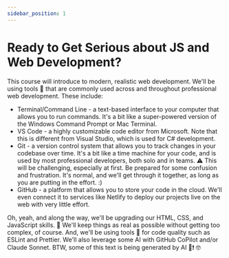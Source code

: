 ```yaml
---
sidebar_position: 1
---
```


# Ready to Get Serious about JS and Web Development?

This course will introduce to modern, realistic web development. We'll be using tools 🧰 that are commonly used across and throughout professional web development. These include:

- Terminal/Command Line - a text-based interface to your computer that allows you to run commands. It's a bit like a super-powered version of the Windows Command Prompt or Mac Terminal.
- VS Code - a highly customizable code editor from Microsoft. Note that this is different from Visual Studio, which is used for C# development.
- Git - a version control system that allows you to track changes in your codebase over time. It's a bit like a time machine for your code, and is used by most professional developers, both solo and in teams. ⚠️ This will be challenging, especially at first. Be prepared for some confusion and frustration. It's normal, and we'll get through it together, as long as you are putting in the effort. :)
- GitHub - a platform that allows you to store your code in the cloud. We'll even connect it to services like Netlify to deploy our projects live on the web with very little effort.

Oh, yeah, and along the way, we'll be upgrading our HTML, CSS, and JavaScript skills. 🚀 We'll keep things as real as possible without getting too complex, of course. And, we'll be using tools 🧰 for code quality such as ESLint and Prettier. We'll also leverage some AI with GitHub CoPilot and/or Claude Sonnet. BTW, some of this text is being generated by AI 🤖❗ 🤓
